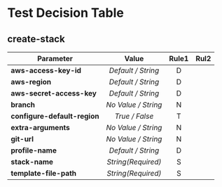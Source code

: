 # Test Decision Table

## create-stack

| Parameter | Value | Rule1 | Rul2 |
| ---- |:----:| :----:| ----:|
| **aws-access-key-id** | *Default / String* | D | |
| **aws-region** | *Default / String* | D | |
| **aws-secret-access-key** | *Default / String* | D |     |
| **branch** | *No Value / String* | N | |
| **configure-default-region** | *True / False* | T |     |
| **extra-arguments** | *No Value / String* | N | |
| **git-url** | *No Value / String* | N |     |
| **profile-name** | *Default / String* | D | |
| **stack-name** | *String(Required)* | S | |
| **template-file-path** | *String(Required)* | S | |
